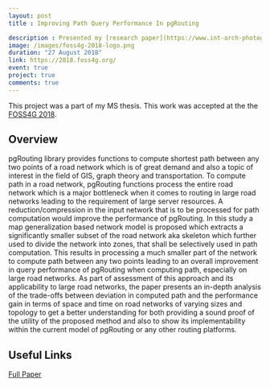 ```yaml
---
layout: post
title : Improving Path Query Performance In pgRouting

description : Presented my [research paper](https://www.int-arch-photogramm-remote-sens-spatial-inf-sci.net/XLII-4-W8/191/2018/) at the [FOSS4G 2018](https://2018.foss4g.org/) in Dar Es Salaam, Africa.
image: /images/foss4g-2018-logo.png
duration: "27 August 2018"
link: https://2018.foss4g.org/
event: true
project: true
comments: true
---
```


This project was a part of my MS thesis. This work was accepted at the the [FOSS4G 2018](https://2018.foss4g.org/). 

Overview
---------

pgRouting library provides functions to compute shortest path between any two points of a road network which is of great demand and also a topic of interest in the field of GIS, graph theory and transportation. To compute path in a road network, pgRouting functions process the entire road network which is a major bottleneck when it comes to routing in large road networks leading to the requirement of large server resources. A reduction/compression in the input network that is to be processed for path computation would improve the performance of pgRouting. In this study a map generalization based network model is proposed which extracts a significantly smaller subset of the road network aka skeleton which further used to divide the network into zones, that shall be selectively used in path computation. This results in processing a much smaller part of the network to compute path between any two points leading to an overall improvement in query performance of pgRouting when computing path, especially on large road networks. As part of assessment of this approach and its applicability to large road networks, the paper presents an in-depth analysis of the trade-offs between deviation in computed path and the performance gain in terms of space and time on road networks of varying sizes and topology to get a better understanding for both providing a sound proof of the utility of the proposed method and also to show its implementability within the current model of pgRouting or any other routing platforms.

Useful Links
------------

[Full Paper](https://www.int-arch-photogramm-remote-sens-spatial-inf-sci.net/XLII-4-W8/191/2018/isprs-archives-XLII-4-W8-191-2018.pdf)







